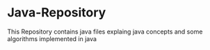 # Java-Repository
This Repository contains java files explaing java concepts and some algorithms implemented in java
